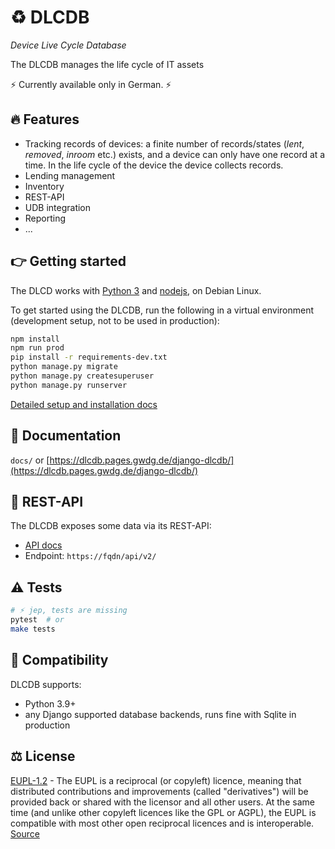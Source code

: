 # ♻ DLCDB

*Device Live Cycle Database*

The DLCDB manages the life cycle of IT assets

⚡ Currently available only in German. ⚡


## 🔥 Features

- Tracking records of devices: a finite number of records/states (*lent*, *removed*, *inroom* etc.) exists, and a device can only have one record at a time. In the life cycle of the device the device collects records.
- Lending management
- Inventory
- REST-API
- UDB integration
- Reporting
- ...

## 👉 Getting started

The DLCD works with [Python 3](https://www.python.org/downloads/) and [nodejs](https://nodejs.org/en/download/), on Debian Linux.

To get started using the DLCDB, run the following in a virtual environment (development setup, not to be used in production):

```bash
npm install
npm run prod
pip install -r requirements-dev.txt
python manage.py migrate
python manage.py createsuperuser
python manage.py runserver
```

[Detailed setup and installation docs](https://dlcdb.pages.gwdg.de/django-dlcdb/betrieb/setup.html)

## 📖 Documentation

`docs/` or [https://dlcdb.pages.gwdg.de/django-dlcdb/](https://dlcdb.pages.gwdg.de/django-dlcdb/)


## 📡 REST-API

The DLCDB exposes some data via its REST-API:

* [API docs](https://dlcdb.pages.gwdg.de/django-dlcdb/betrieb/api.html)
* Endpoint: `https://fqdn/api/v2/`


## ⚠️ Tests

```bash
# ⚡ jep, tests are missing
pytest  # or
make tests
```


## 📌 Compatibility

DLCDB supports:

- Python 3.9+
- any Django supported database backends, runs fine with Sqlite in production


## ⚖️ License

[EUPL-1.2](https://gitlab.gwdg.de/t.breitner/django-dlcdb/-/blob/main/LICENSE) - The EUPL is a reciprocal (or copyleft) licence, meaning that distributed contributions and improvements (called "derivatives") will be provided back or shared with the licensor and all other users. At the same time (and unlike other copyleft licences like the GPL or AGPL), the EUPL is compatible with most other open reciprocal licences and is interoperable. [Source](https://joinup.ec.europa.eu/collection/eupl/introduction-eupl-licence)
